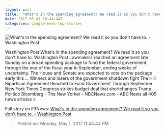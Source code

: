 ```yaml
---
layout: post
title:  "What's in the spending agreement? We read it so you don't have to. - Washington Post"
date: 2017-05-01 18:44:44Z
categories: google-news-top-stories
---
```


![What's in the spending agreement? We read it so you don't have to. - Washington Post](https://img.washingtonpost.com/rf/image_1484w/2010-2019/WashingtonPost/2016/11/21/Production/RealEstate/Images/U.S._Capitol-0e208.jpg)

Washington Post What's in the spending agreement? We read it so you don't have to. Washington Post Lawmakers reached an agreement late Sunday on a broad spending package to fund the federal government through the end of the fiscal year in September, ending weeks of uncertainty. The House and Senate are expected to vote on the package early this ... Winners and losers of the government shutdown fight The Hill Bipartisan Agreement Reached to Fund Government Through September New York Times Congress strikes budget deal that shortchanges Trump Politico Bloomberg - The New Yorker - NBCNews.com - ABC News all 405 news articles »


Full story on F3News: [What's in the spending agreement? We read it so you don't have to. - Washington Post](http://www.f3nws.com/n/DAxmaC)

> Posted on: Monday, May 1, 2017 11:44:44 PM
